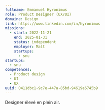 ```yaml
---
fullname: Emmanuel Hyronimus
role: Product Designer (UX/UI)
domaine: Design
link: https://www.linkedin.com/in/hyronimus
missions:
  - start: 2022-11-21
    end: 2025-01-31
    status: independent
    employer: Malt
    startups:
      - snu
startups:
  - snu
competences:
  - Product design
  - UI
  - UX
uuid: 0411dbc1-9c7e-447a-85bd-94619a6745b9
---
```

Designer élevé en plein air.